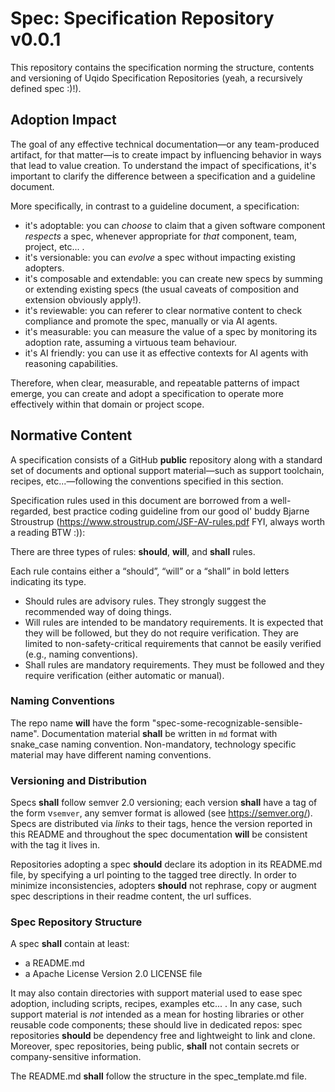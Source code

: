 # Spec: Specification Repository v0.0.1

This repository contains the specification norming the structure, contents and versioning of Uqido Specification Repositories (yeah, a recursively defined spec :)!).

## Adoption Impact

The goal of any effective technical documentation—or any team-produced artifact, for that matter—is to create impact by influencing behavior in ways that lead to value creation.
To understand the impact of specifications, it's important to clarify the difference between a specification and a guideline document.

More specifically, in contrast to a guideline document, a specification:
- it's adoptable: you can *choose* to claim that a given software component *respects* a spec, whenever appropriate for *that* component, team, project, etc... .
- it's versionable: you can *evolve* a spec without impacting existing adopters.
- it's composable and extendable: you can create new specs by summing or extending existing specs (the usual caveats of composition and extension obviously apply!).
- it's reviewable: you can referer to clear normative content to check compliance and promote the spec, manually or via AI agents.
- it's measurable: you can measure the value of a spec by monitoring its adoption rate, assuming a virtuous team behaviour.
- it's AI friendly: you can use it as effective contexts for AI agents with reasoning capabilities.

Therefore, when clear, measurable, and repeatable patterns of impact emerge, you can create and adopt a specification to operate more effectively 
within that domain or project scope.

## Normative Content

A specification consists of a GitHub **public** repository along with a standard set of documents and optional support material—such as support toolchain, 
recipes, etc...—following the conventions specified in this section.

Specification rules used in this document are borrowed from a well-regarded, best practice coding guideline from our good ol' buddy Bjarne Stroustrup
(https://www.stroustrup.com/JSF-AV-rules.pdf FYI, always worth a reading BTW :)):

There are three types of rules: **should**, **will**, and **shall** rules.

Each rule contains either a “should”, “will” or a “shall” in bold letters indicating its type.
- Should rules are advisory rules. They strongly suggest the recommended way of doing things.
- Will rules are intended to be mandatory requirements. It is expected that they will be followed, but they do not require verification. They are limited to
non-safety-critical requirements that cannot be easily verified (e.g., naming conventions).
- Shall rules are mandatory requirements. They must be followed and they require verification (either automatic or manual).

### Naming Conventions

The repo name **will** have the form "spec-some-recognizable-sensible-name".
Documentation material **shall** be written in `md` format with snake_case naming convention.
Non-mandatory, technology specific material may have different naming conventions.

### Versioning and Distribution

Specs **shall** follow semver 2.0 versioning; each version **shall** have a tag of the form v`semver`, any semver format is allowed (see https://semver.org/).
Specs are distributed via *links* to their tags, hence the version reported in this README and throughout the spec documentation **will** be consistent with the tag it lives in.

Repositories adopting a spec **should** declare its adoption in its README.md file, by specifying a url pointing to the tagged tree directly.
In order to minimize inconsistencies, adopters **should** not rephrase, copy or augment spec descriptions in their readme content, the url suffices. 

### Spec Repository Structure

A spec **shall** contain at least:
- a README.md
- a Apache License Version 2.0 LICENSE file

It may also contain directories with support material used to ease spec adoption, including scripts, recipes, examples etc... .
In any case, such support material is *not* intended as a mean for hosting libraries or other reusable code components; these
should live in dedicated repos: spec repositories **should** be dependency free and lightweight to link and clone.<br>
Moreover, spec repositories, being public, **shall** not contain secrets or company-sensitive information.

The README.md **shall** follow the structure in the spec_template.md file.
